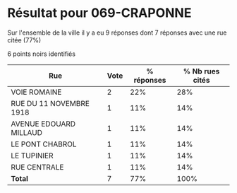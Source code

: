 # Résultat pour 069-CRAPONNE

Sur l'ensemble de la ville il y a eu 9 réponses dont 7 réponses avec une rue citée (77%)

6 points noirs identifiés

| Rue | Vote | % réponses | % Nb rues cités|
|-----|------|------------|----------------|
| VOIE ROMAINE | 2 | 22% | 28%|
| RUE DU 11 NOVEMBRE 1918 | 1 | 11% | 14%|
| AVENUE EDOUARD MILLAUD | 1 | 11% | 14%|
| LE PONT CHABROL | 1 | 11% | 14%|
| LE TUPINIER | 1 | 11% | 14%|
| RUE CENTRALE | 1 | 11% | 14%|
| **Total** | 7 | 77% | 100%|
